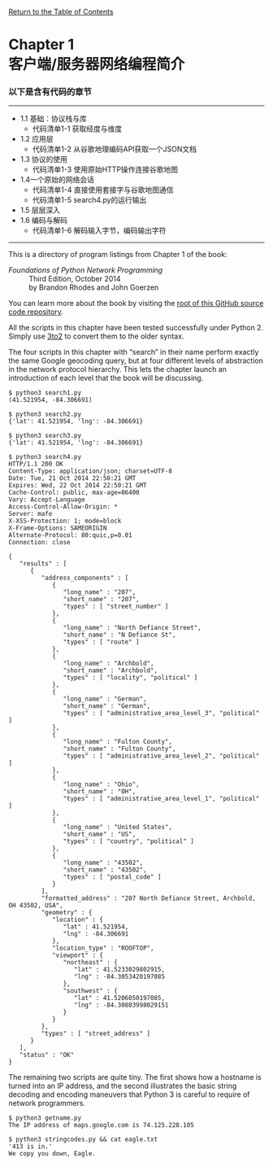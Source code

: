 [Return to the Table of Contents](https://github.com/brandon-rhodes/fopnp#readme)

# Chapter 1<br>客户端/服务器网络编程简介
### 以下是含有代码的章节
---
* 1.1 基础：协议栈与库
  * 代码清单1-1 获取经度与维度
* 1.2 应用层
  * 代码清单1-2 从谷歌地理编码API获取一个JSON文档
* 1.3 协议的使用
  * 代码清单1-3 使用原始HTTP操作连接谷歌地图
* 1.4一个原始的网络会话
  * 代码清单1-4 直接使用套接字与谷歌地图通信
  * 代码清单1-5 search4.py的运行输出
* 1.5 层层深入
* 1.6 编码与解码
  * 代码清单1-6 解码输入字节，编码输出字符
---

This is a directory of program listings from Chapter 1 of the book:

<dl>
<dt><i>Foundations of Python Network Programming</i></dt>
<dd>
Third Edition, October 2014<br>
by Brandon Rhodes and John Goerzen
</dd>
</dl>

You can learn more about the book by visiting the
[root of this GitHub source code repository](https://github.com/brandon-rhodes/fopnp#readme).

All the scripts in this chapter have been tested successfully under
Python 2.  Simply use [3to2](https://pypi.python.org/pypi/3to2) to
convert them to the older syntax.

The four scripts in this chapter with “search” in their name perform
exactly the same Google geocoding query, but at four different levels of
abstraction in the network protocol hierarchy. This lets the chapter
launch an introduction of each level that the book will be discussing.

```
$ python3 search1.py
(41.521954, -84.306691)
```

```
$ python3 search2.py
{'lat': 41.521954, 'lng': -84.306691}
```

```
$ python3 search3.py
{'lat': 41.521954, 'lng': -84.306691}
```

```
$ python3 search4.py
HTTP/1.1 200 OK
Content-Type: application/json; charset=UTF-8
Date: Tue, 21 Oct 2014 22:50:21 GMT
Expires: Wed, 22 Oct 2014 22:50:21 GMT
Cache-Control: public, max-age=86400
Vary: Accept-Language
Access-Control-Allow-Origin: *
Server: mafe
X-XSS-Protection: 1; mode=block
X-Frame-Options: SAMEORIGIN
Alternate-Protocol: 80:quic,p=0.01
Connection: close

{
   "results" : [
      {
         "address_components" : [
            {
               "long_name" : "207",
               "short_name" : "207",
               "types" : [ "street_number" ]
            },
            {
               "long_name" : "North Defiance Street",
               "short_name" : "N Defiance St",
               "types" : [ "route" ]
            },
            {
               "long_name" : "Archbold",
               "short_name" : "Archbold",
               "types" : [ "locality", "political" ]
            },
            {
               "long_name" : "German",
               "short_name" : "German",
               "types" : [ "administrative_area_level_3", "political" ]
            },
            {
               "long_name" : "Fulton County",
               "short_name" : "Fulton County",
               "types" : [ "administrative_area_level_2", "political" ]
            },
            {
               "long_name" : "Ohio",
               "short_name" : "OH",
               "types" : [ "administrative_area_level_1", "political" ]
            },
            {
               "long_name" : "United States",
               "short_name" : "US",
               "types" : [ "country", "political" ]
            },
            {
               "long_name" : "43502",
               "short_name" : "43502",
               "types" : [ "postal_code" ]
            }
         ],
         "formatted_address" : "207 North Defiance Street, Archbold, OH 43502, USA",
         "geometry" : {
            "location" : {
               "lat" : 41.521954,
               "lng" : -84.306691
            },
            "location_type" : "ROOFTOP",
            "viewport" : {
               "northeast" : {
                  "lat" : 41.5233029802915,
                  "lng" : -84.3053420197085
               },
               "southwest" : {
                  "lat" : 41.5206050197085,
                  "lng" : -84.30803998029151
               }
            }
         },
         "types" : [ "street_address" ]
      }
   ],
   "status" : "OK"
}

```

The remaining two scripts are quite tiny. The first shows how a
hostname is turned into an IP address, and the second illustrates the
basic string decoding and encoding maneuvers that Python 3 is careful to
require of network programmers.

```
$ python3 getname.py
The IP address of maps.google.com is 74.125.228.105
```

```
$ python3 stringcodes.py && cat eagle.txt
'413 is in.'
We copy you down, Eagle.
```

